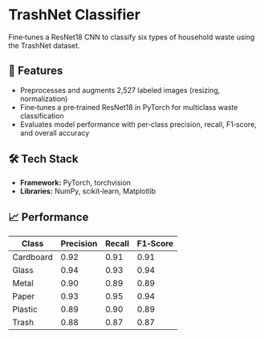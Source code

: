 # TrashNet Classifier

Fine‑tunes a ResNet18 CNN to classify six types of household waste using the TrashNet dataset.

## 🚀 Features

* Preprocesses and augments 2,527 labeled images (resizing, normalization)
* Fine‑tunes a pre‑trained ResNet18 in PyTorch for multiclass waste classification
* Evaluates model performance with per‑class precision, recall, F1‑score, and overall accuracy

## 🛠️ Tech Stack

* **Framework:** PyTorch, torchvision
* **Libraries:** NumPy, scikit‑learn, Matplotlib


## 📈 Performance

| Class     | Precision | Recall | F1‑Score |
| --------- | --------- | ------ | -------- |
| Cardboard | 0.92      | 0.91   | 0.91     |
| Glass     | 0.94      | 0.93   | 0.94     |
| Metal     | 0.90      | 0.89   | 0.89     |
| Paper     | 0.93      | 0.95   | 0.94     |
| Plastic   | 0.89      | 0.90   | 0.89     |
| Trash     | 0.88      | 0.87   | 0.87     |

